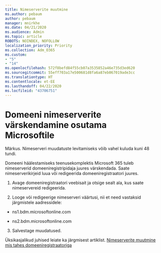 ```yaml
---
title: Nimeserverite muutmine
ms.author: pebaum
author: pebaum
manager: mnirkhe
ms.date: 04/21/2020
ms.audience: Admin
ms.topic: article
ROBOTS: NOINDEX, NOFOLLOW
localization_priority: Priority
ms.collection: Adm_O365
ms.custom:
- "5"
- "14"
ms.openlocfilehash: 572f8befd84f55cb07a3535852a46e735d3ed620
ms.sourcegitcommit: 55eff703a17e500681d8fa6a87eb067019ade3cc
ms.translationtype: HT
ms.contentlocale: et-EE
ms.lasthandoff: 04/22/2020
ms.locfileid: "43706751"
---
```

# <a name="update-your-domain-nameservers-to-point-to-microsoft"></a>Domeeni nimeserverite värskendamine osutama Microsoftile

Märkus. Nimeserveri muudatuste levitamiseks võib vahel kuluda kuni 48 tundi.
  
Domeeni häälestamiseks teenusekomplektis Microsoft 365 tuleb nimeserverid domeeniregistripidaja juures värskendada. Saate nimeserverikirjeid luua või redigeerida domeeniregistraatori juures.
  
1. Avage domeeniregistraatori veebisait ja otsige sealt ala, kus saate nimeservereid redigeerida.
  
2. Looge või redigeerige nimeserveri väärtusi, nii et need vastaksid järgmistele aadressidele:

  - ns1.bdm.microsoftonline.com

  - ns2.bdm.microsoftonline.com

3. Salvestage muudatused.

Üksikasjalikud juhised leiate ka järgmisest artiklist. [Nimeserverite muutmine mis tahes domeeniregistraatoriga](https://docs.microsoft.com//office365/admin/get-help-with-domains/change-nameservers-at-any-domain-registrar)
  